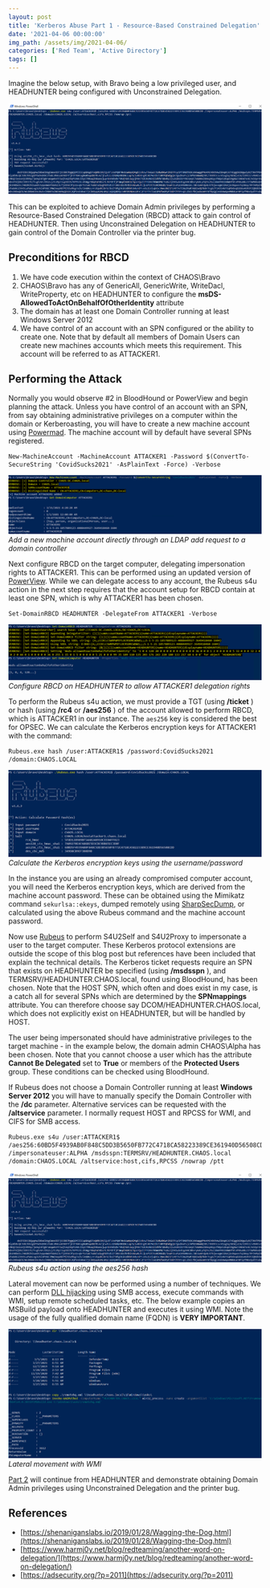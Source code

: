 ```yaml
---
layout: post
title: 'Kerberos Abuse Part 1 - Resource-Based Constrained Delegation'
date: '2021-04-06 00:00:00'
img_path: /assets/img/2021-04-06/
categories: ['Red Team', 'Active Directory']
tags: []
---
```


Imagine the below setup, with Bravo being a low privileged user, and HEADHUNTER being configured with Unconstrained Delegation.

![Bravo has GenericWrite to HEADHUNTER](/assets/img/2021-04-06/image.png)

This can be exploited to achieve Domain Admin privileges by performing a Resource-Based Constrained Delegation (RBCD) attack to gain control of HEADHUNTER. Then using Unconstrained Delegation on HEADHUNTER to gain control of the Domain Controller via the printer bug.

## Preconditions for RBCD

1. We have code execution within the context of CHAOS\Bravo
2. CHAOS\Bravo has any of GenericAll, GenericWrite, WriteDacl, WriteProperty, etc on HEADHUNTER to configure the **msDS-AllowedToActOnBehalfOfOtherIdentity** attribute
3. The domain has at least one Domain Controller running at least Windows Server 2012
4. We have control of an account with an SPN configured or the ability to create one. Note that by default all members of Domain Users can create new machines accounts which meets this requirement. This account will be referred to as ATTACKER1.

## Performing the Attack

Normally you would observe #2 in BloodHound or PowerView and begin planning the attack. Unless you have control of an account with an SPN, from say obtaining administrative privileges on a computer within the domain or Kerberoasting, you will have to create a new machine account using [Powermad](https://github.com/Kevin-Robertson/Powermad). The machine account will by default have several SPNs registered.

    New-MachineAccount -MachineAccount ATTACKER1 -Password $(ConvertTo-SecureString 'CovidSucks2021' -AsPlainText -Force) -Verbose

![Add a new machine account directly through an LDAP add request to a domain controller](/assets/img/2021-04-06/image-1.png)
_Add a new machine account directly through an LDAP add request to a domain controller_

Next configure RBCD on the target computer, delegating impersonation rights to ATTACKER1. This can be performed using an updated version of [PowerView](https://github.com/ZeroDayLab/PowerSploit/tree/master/Recon). While we can delegate access to any account, the Rubeus s4u action in the next step requires that the account setup for RBCD contain at least one SPN, which is why ATTACKER1 has been chosen.

    Set-DomainRBCD HEADHUNTER -DelegateFrom ATTACKER1 -Verbose

![Configure RBCD on HEADHUNTER to allow ATTACKER1 delegation rights](/assets/img/2021-04-06/image-2.png)
_Configure RBCD on HEADHUNTER to allow ATTACKER1 delegation rights_

To perform the Rubeus s4u action, we must provide a TGT (using **/ticket** ) or hash (using **/rc4** or **/aes256** ) of the account allowed to perform RBCD, which is ATTACKER1 in our instance. The `aes256` key is considered the best for OPSEC. We can calculate the Kerberos encryption keys for ATTACKER1 with the command:

    Rubeus.exe hash /user:ATTACKER1$ /password:CovidSucks2021 /domain:CHAOS.LOCAL

![Calculate the Kerberos encryption keys using the username/password](/assets/img/2021-04-06/image-7.png)
_Calculate the Kerberos encryption keys using the username/password_

In the instance you are using an already compromised computer account, you will need the Kerberos encryption keys, which are derived from the machine account password. These can be obtained using the Mimikatz command `sekurlsa::ekeys`, dumped remotely using [SharpSecDump](https://github.com/G0ldenGunSec/SharpSecDump), or calculated using the above Rubeus command and the machine account password.

Now use [Rubeus](https://github.com/GhostPack/Rubeus) to perform S4U2Self and S4U2Proxy to impersonate a user to the target computer. These Kerberos protocol extensions are outside the scope of this blog post but references have been included that explain the technical details. The Kerberos ticket requests require an SPN that exists on HEADHUNTER be specified (using **/msdsspn** ), and TERMSRV/HEADHUNTER.CHAOS.local, found using BloodHound, has been chosen. Note that the HOST SPN, which often and does exist in my case, is a catch all for several SPNs which are determined by the **SPNmappings** attribute. You can therefore choose say DCOM/HEADHUNTER.CHAOS.local, which does not explicitly exist on HEADHUNTER, but will be handled by HOST.

The user being impersonated should have administrative privileges to the target machine - in the example below, the domain admin CHAOS\Alpha has been chosen. Note that you cannot choose a user which has the attribute **Cannot Be Delegated** set to **True** or members of the **Protected Users** group. These conditions can be checked using BloodHound.

If Rubeus does not choose a Domain Controller running at least **Windows Server 2012** you will have to manually specify the Domain Controller with the **/dc** parameter. Alternative services can be requested with the **/altservice** parameter. I normally request HOST and RPCSS for WMI, and CIFS for SMB access.

    Rubeus.exe s4u /user:ATTACKER1$ /aes256:60BD5F4939AB0F848C5DD3B5650FB772C4718CA58223389CE361940D56508CDD /impersonateuser:ALPHA /msdsspn:TERMSRV/HEADHUNTER.CHAOS.local /domain:CHAOS.LOCAL /altservice:host,cifs,RPCSS /nowrap /ptt

![Rubeus s4u action using the aes256 hash](/assets/img/2021-04-06/image.png)
_Rubeus s4u action using the aes256 hash_

Lateral movement can now be performed using a number of techniques. We can perform [DLL hijacking](/posts/edgegdi-dll-for-persistence-and-lateral-movement) using SMB access, execute commands with WMI, setup remote scheduled tasks, etc. The below example copies an MSBuild payload onto HEADHUNTER and executes it using WMI. Note the usage of the fully qualified domain name (FQDN) is **VERY IMPORTANT**.

![Lateral movement with WMI](/assets/img/2021-04-06/image-6.png)
_Lateral movement with WMI_

[Part 2](/posts/attacking-kerberos-part-2-unconstrained-delegation/) will continue from HEADHUNTER and demonstrate obtaining Domain Admin privileges using Unconstrained Delegation and the printer bug.

## References

- [https://shenaniganslabs.io/2019/01/28/Wagging-the-Dog.html](https://shenaniganslabs.io/2019/01/28/Wagging-the-Dog.html)
- [https://www.harmj0y.net/blog/redteaming/another-word-on-delegation/](https://www.harmj0y.net/blog/redteaming/another-word-on-delegation/)
- [https://adsecurity.org/?p=2011](https://adsecurity.org/?p=2011)
